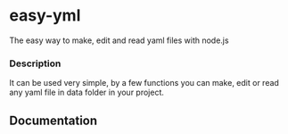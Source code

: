 # easy-yml
The easy way to make, edit and read yaml files with node.js
### Description
It can be used very simple, by a few functions you can make, edit or read any yaml file in data folder in your project.
## Documentation
